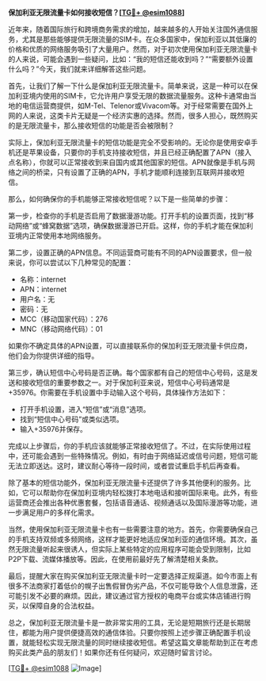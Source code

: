 **保加利亚无限流量卡如何接收短信？[[TG💪+ @esim1088](https://t.me/s/esim1088)]**

近年来，随着国际旅行和跨境商务需求的增加，越来越多的人开始关注国外通信服务，尤其是那些能够提供无限流量的SIM卡。在众多国家中，保加利亚以其低廉的价格和优质的网络服务吸引了大量用户。然而，对于初次使用保加利亚无限流量卡的人来说，可能会遇到一些疑问，比如：“我的短信还能收到吗？”“需要额外设置什么吗？”今天，我们就来详细解答这些问题。

首先，让我们了解一下什么是保加利亚无限流量卡。简单来说，这是一种可以在保加利亚境内使用的SIM卡，它允许用户享受无限的数据流量服务。这种卡通常由当地的电信运营商提供，如M-Tel、Telenor或Vivacom等。对于经常需要在国外上网的人来说，这类卡片无疑是一个经济实惠的选择。然而，很多人担心，既然购买的是无限流量卡，那么接收短信的功能是否会被限制？

实际上，保加利亚无限流量卡的短信功能是完全不受影响的。无论你是使用安卓手机还是苹果设备，只要你的手机支持接收短信，并且已经正确配置了APN（接入点名称），你就可以正常接收到来自国内或其他国家的短信。APN就像是手机与网络之间的桥梁，只有设置了正确的APN，手机才能顺利连接到互联网并接收短信。

那么，如何确保你的手机能够正常接收短信呢？以下是一些简单的步骤：

第一步，检查你的手机是否启用了数据漫游功能。打开手机的设置页面，找到“移动网络”或“蜂窝数据”选项，确保数据漫游已开启。这样，你的手机才能在保加利亚境内正常使用本地网络服务。

第二步，设置正确的APN信息。不同运营商可能有不同的APN设置要求，但一般来说，你可以尝试以下几种常见的配置：
- 名称：internet
- APN：internet
- 用户名：无
- 密码：无
- MCC（移动国家代码）：276
- MNC（移动网络代码）：01

如果你不确定具体的APN设置，可以直接联系你的保加利亚无限流量卡供应商，他们会为你提供详细的指导。

第三步，确认短信中心号码是否正确。每个国家都有自己的短信中心号码，这是发送和接收短信的重要参数之一。对于保加利亚来说，短信中心号码通常是+35976。你需要在手机设置中手动输入这个号码，具体操作方法如下：
- 打开手机设置，进入“短信”或“消息”选项。
- 找到“短信中心号码”或类似选项。
- 输入+35976并保存。

完成以上步骤后，你的手机应该就能够正常接收短信了。不过，在实际使用过程中，还可能会遇到一些特殊情况。例如，有时由于网络延迟或信号问题，短信可能无法立即送达。这时，建议耐心等待一段时间，或者尝试重启手机后再查看。

除了基本的短信功能外，保加利亚无限流量卡还提供了许多其他便利的服务。比如，它可以帮助你在保加利亚境内轻松拨打本地电话和接听国际来电。此外，有些运营商还会推出各种优惠套餐，包括语音通话、视频通话以及国际漫游等功能，进一步满足用户的多样化需求。

当然，使用保加利亚无限流量卡也有一些需要注意的地方。首先，你需要确保自己的手机支持双频或多频网络，这样才能更好地适应保加利亚的通信环境。其次，虽然无限流量听起来很诱人，但实际上某些特定的应用程序可能会受到限制，比如P2P下载、流媒体播放等。因此，在使用前最好先了解清楚相关条款。

最后，提醒大家在购买保加利亚无限流量卡时一定要选择正规渠道。如今市面上有很多不法商家打着低价的幌子出售假冒伪劣产品，不仅可能导致个人信息泄露，还可能引发不必要的麻烦。因此，建议通过官方授权的电商平台或实体店铺进行购买，以保障自身的合法权益。

总之，保加利亚无限流量卡是一款非常实用的工具，无论是短期旅行还是长期居住，都能为用户提供便捷高效的通信体验。只要你按照上述步骤正确配置手机设置，就能轻松实现无限流量的同时继续接收短信。希望这篇文章能帮助到正在考虑购买此类产品的朋友们！如果你还有任何疑问，欢迎随时留言讨论。

[[TG💪+ @esim1088](https://t.me/s/esim1088) ![Image](https://i.postimg.cc/4NQfJmqS/Snipaste-2025-05-13-00-14-12.png)]